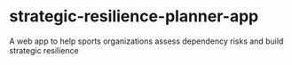# strategic-resilience-planner-app
A web app to help sports organizations assess dependency risks and build strategic resilience
